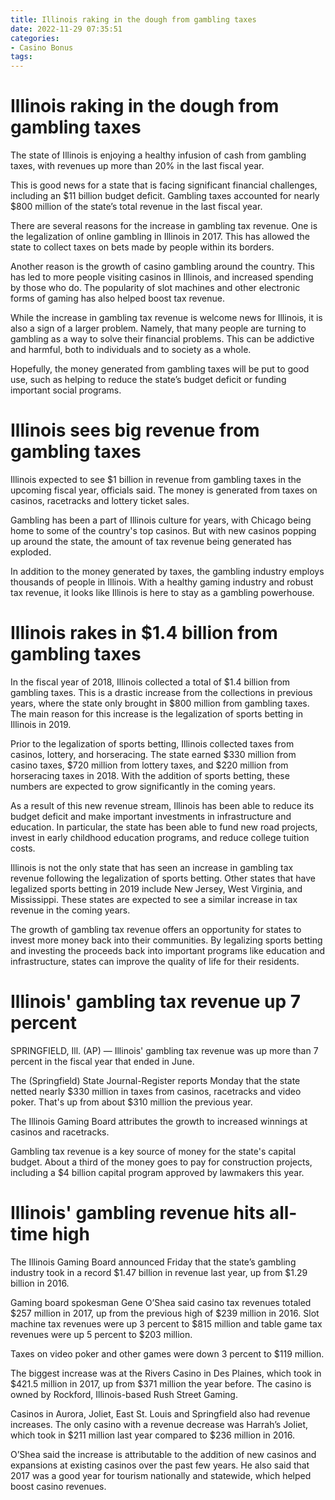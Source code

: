 ```yaml
---
title: Illinois raking in the dough from gambling taxes 
date: 2022-11-29 07:35:51
categories:
- Casino Bonus
tags:
---
```



#  Illinois raking in the dough from gambling taxes 

The state of Illinois is enjoying a healthy infusion of cash from gambling taxes, with revenues up more than 20% in the last fiscal year. 

This is good news for a state that is facing significant financial challenges, including an $11 billion budget deficit. Gambling taxes accounted for nearly $800 million of the state’s total revenue in the last fiscal year. 

There are several reasons for the increase in gambling tax revenue. One is the legalization of online gambling in Illinois in 2017. This has allowed the state to collect taxes on bets made by people within its borders. 

Another reason is the growth of casino gambling around the country. This has led to more people visiting casinos in Illinois, and increased spending by those who do. The popularity of slot machines and other electronic forms of gaming has also helped boost tax revenue. 

While the increase in gambling tax revenue is welcome news for Illinois, it is also a sign of a larger problem. Namely, that many people are turning to gambling as a way to solve their financial problems. This can be addictive and harmful, both to individuals and to society as a whole. 

Hopefully, the money generated from gambling taxes will be put to good use, such as helping to reduce the state’s budget deficit or funding important social programs.

#  Illinois sees big revenue from gambling taxes 

Illinois expected to see $1 billion in revenue from gambling taxes in the upcoming fiscal year, officials said. The money is generated from taxes on casinos, racetracks and lottery ticket sales.

Gambling has been a part of Illinois culture for years, with Chicago being home to some of the country's top casinos. But with new casinos popping up around the state, the amount of tax revenue being generated has exploded.

In addition to the money generated by taxes, the gambling industry employs thousands of people in Illinois. With a healthy gaming industry and robust tax revenue, it looks like Illinois is here to stay as a gambling powerhouse.

#  Illinois rakes in $1.4 billion from gambling taxes 

In the fiscal year of 2018, Illinois collected a total of $1.4 billion from gambling taxes. This is a drastic increase from the collections in previous years, where the state only brought in $800 million from gambling taxes. The main reason for this increase is the legalization of sports betting in Illinois in 2019.

Prior to the legalization of sports betting, Illinois collected taxes from casinos, lottery, and horseracing. The state earned $330 million from casino taxes, $720 million from lottery taxes, and $220 million from horseracing taxes in 2018. With the addition of sports betting, these numbers are expected to grow significantly in the coming years.

As a result of this new revenue stream, Illinois has been able to reduce its budget deficit and make important investments in infrastructure and education. In particular, the state has been able to fund new road projects, invest in early childhood education programs, and reduce college tuition costs.

Illinois is not the only state that has seen an increase in gambling tax revenue following the legalization of sports betting. Other states that have legalized sports betting in 2019 include New Jersey, West Virginia, and Mississippi. These states are expected to see a similar increase in tax revenue in the coming years.

The growth of gambling tax revenue offers an opportunity for states to invest more money back into their communities. By legalizing sports betting and investing the proceeds back into important programs like education and infrastructure, states can improve the quality of life for their residents.

#  Illinois' gambling tax revenue up 7 percent 

SPRINGFIELD, Ill. (AP) — Illinois' gambling tax revenue was up more than 7 percent in the fiscal year that ended in June.

The (Springfield) State Journal-Register reports Monday that the state netted nearly $330 million in taxes from casinos, racetracks and video poker. That's up from about $310 million the previous year.

The Illinois Gaming Board attributes the growth to increased winnings at casinos and racetracks.

Gambling tax revenue is a key source of money for the state's capital budget. About a third of the money goes to pay for construction projects, including a $4 billion capital program approved by lawmakers this year.

#  Illinois' gambling revenue hits all-time high

The Illinois Gaming Board announced Friday that the state’s gambling industry took in a record $1.47 billion in revenue last year, up from $1.29 billion in 2016.

Gaming board spokesman Gene O’Shea said casino tax revenues totaled $257 million in 2017, up from the previous high of $239 million in 2016. Slot machine tax revenues were up 3 percent to $815 million and table game tax revenues were up 5 percent to $203 million.

Taxes on video poker and other games were down 3 percent to $119 million.

The biggest increase was at the Rivers Casino in Des Plaines, which took in $421.5 million in 2017, up from $371 million the year before. The casino is owned by Rockford, Illinois-based Rush Street Gaming.

Casinos in Aurora, Joliet, East St. Louis and Springfield also had revenue increases. The only casino with a revenue decrease was Harrah’s Joliet, which took in $211 million last year compared to $236 million in 2016.

O’Shea said the increase is attributable to the addition of new casinos and expansions at existing casinos over the past few years. He also said that 2017 was a good year for tourism nationally and statewide, which helped boost casino revenues.